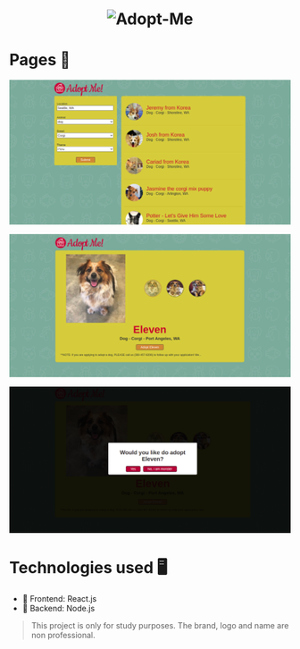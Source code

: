 <h1 align="center">
    <img alt="Adopt-Me" src="http://static.frontendmasters.com/resources/2019-05-02-complete-intro-react-v5/image-logo.png"/>
</h1>

# Pages 🐶

![image](https://github.com/Gabsop/Adopt-Me/blob/main/img/AdoptMe-img1.png?raw=true)

![image](https://github.com/Gabsop/Adopt-Me/blob/main/img/AdoptMe-img2.png?raw=true)

![image](https://github.com/Gabsop/Adopt-Me/blob/main/img/AdoptMe-img3.png?raw=true)

# Technologies used 🖥
- :rocket: Frontend: React.js
- :rocket: Backend: Node.js

<blockquote alt="[ignore]">
  <p>
    This project is only for study purposes. The brand, logo and name are non professional.
  </p>
</blockquote>
